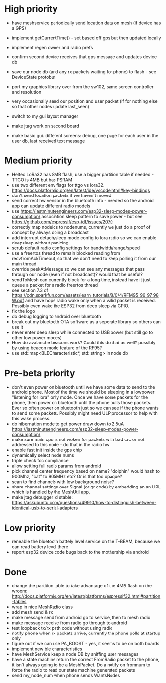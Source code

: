 # High priority

* have meshservice periodically send location data on mesh (if device has a GPS)
* implement getCurrentTime() - set based off gps but then updated locally
* implement regen owner and radio prefs
* confirm second device receives that gps message and updates device db

* save our node db (and any rx packets waiting for phone) to flash - see DeviceState protobuf
* port my graphics library over from the sw102, same screen controller and resolution
* very occasionally send our position and user packet (if for nothing else so that other nodes update last_seen)
* switch to my gui layout manager
* make jtag work on second board
* make basic gui. different screens: debug, one page for each user in the user db, last received text message

# Medium priority

* Heltec LoRa32 has 8MB flash, use a bigger partition table if needed - TTGO is 4MB but has PSRAM
* use two different env flags for ttgo vs lora32. https://docs.platformio.org/en/latest/ide/vscode.html#key-bindings
* don't send location packets if we haven't moved
* send correct hw vendor in the bluetooth info - needed so the android app can update different radio models
* use https://lastminuteengineers.com/esp32-sleep-modes-power-consumption/ association sleep pattern to save power - but see https://github.com/espressif/esp-idf/issues/2070 
* correctly map nodeids to nodenums, currently we just do a proof of concept by always doing a broadcast
* add interrupt detach/sleep mode config to lora radio so we can enable deepsleep without panicing
* scrub default radio config settings for bandwidth/range/speed
* use a freertos thread to remain blocked reading from recvfromAckTimeout, so that we don't need to keep polling it from our main thread
* override peekAtMessage so we can see any messages that pass through our node (even if not broadcast)?  would that be useful?
* sendToMesh can currently block for a long time, instead have it just queue a packet for a radio freertos thread
* see section 7.3 of https://cdn.sparkfun.com/assets/learn_tutorials/8/0/4/RFM95_96_97_98W.pdf and have hope radio wake only when a valid packet is received.  Possibly even wake the ESP32 from deep sleep via GPIO.
* fix the logo
* do debug logging to android over bluetooth
* break out my bluetooth OTA software as a seperate library so others can use it
* never enter deep sleep while connected to USB power (but still go to other low power modes)
* How do avalanche beacons work?  Could this do that as well?  possibly by using beacon mode feature of the RF95?
* use std::map<BLECharacteristic*, std::string> in node db

# Pre-beta priority

* don't even power on bluetooth until we have some data to send to the android phone.  Most of the time we should be sleeping in a lowpower "listening for lora" only mode.  Once we have some packets for the phone, then power on bluetooth
until the phone pulls those packets.  Ever so often power on bluetooth just so we can see if the phone wants to send some packets.  Possibly might need ULP processor to help with this wake process.
* do hibernation mode to get power draw down to 2.5uA https://lastminuteengineers.com/esp32-sleep-modes-power-consumption/ 
* make sure main cpu is not woken for packets with bad crc or not addressed to this node - do that in the radio hw
* enable fast init inside the gps chip
* dynamically select node nums
* triple check fcc compliance
* allow setting full radio params from android
* pick channel center frequency based on name? "dolphin" would hash to 900Mhz, "cat" to 905MHz etc?  Or is that too opaque?
* scan to find channels with low background noise?
* share channel settings over Signal (or qr code) by embedding an an URL which is handled by the MeshUtil app.
* make jtag debugger id stable: https://askubuntu.com/questions/49910/how-to-distinguish-between-identical-usb-to-serial-adapters

# Low priority

* reneable the bluetooth battely level service on the T-BEAM, because we can read battery level there
* report esp32 device code bugs back to the mothership via android

# Done

* change the partition table to take advantage of the 4MB flash on the wroom: http://docs.platformio.org/en/latest/platforms/espressif32.html#partition-tables
* wrap in nice MeshRadio class
* add mesh send & rx
* make message send from android go to service, then to mesh radio
* make message receive from radio go through to android
* test loopback tx/rx path code without using radio
* notify phone when rx packets arrive, currently the phone polls at startup only
* figure out if we can use PA_BOOST - yes, it seems to be on both boards
* implement new ble characteristics
* have MeshService keep a node DB by sniffing user messages
* have a state machine return the correct FromRadio packet to the phone, it isn't always going to be a MeshPacket.  Do a notify on fromnum to force the radio to read our state machine generated packets
* send my_node_num when phone sends WantsNodes
